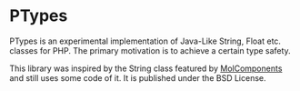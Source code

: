 # PTypes #

PTypes is an experimental implementation of Java-Like String, Float etc. classes for PHP.
The primary motivation is to achieve a certain type safety.

This library was inspired by the String class featured by [MolComponents](https://github.com/Matthimatiker/MolComponents)
and still uses some code of it. It is published under the BSD License.
